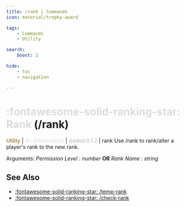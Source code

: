 ```yaml
---
title: /rank | Commands
icon: material/trophy-award

tags:
    - Commands
    - Utility

search:
    boost: 2

hide:
    - toc
    - navigation

---
```

# <p style="color: rgb(220,220,220); display: inline;">:fontawesome-solid-ranking-star: Rank</p> (/rank)
<div style="display:inline;">
<p style="color: #7F5F02; display: inline;">Utility</p> | <p style="color: rgb(220,220,220); display: inline;">3+ (Dependent)</p> | <p style="color: rgb(180,180,180); display: inline;"> Added 0.1.2</p> | rank
</div>
Use /rank to rank/alter a player's rank to the new rank.

Arguments: _Permission Level : number_ **OR** _Rank Name : string_

## See Also
* [:fontawesome-solid-ranking-star: /temp-rank](/Commands/specifics/temp-rank/)
* [:fontawesome-solid-ranking-star: /check-rank](/Commands/specifics/checkrank/)
